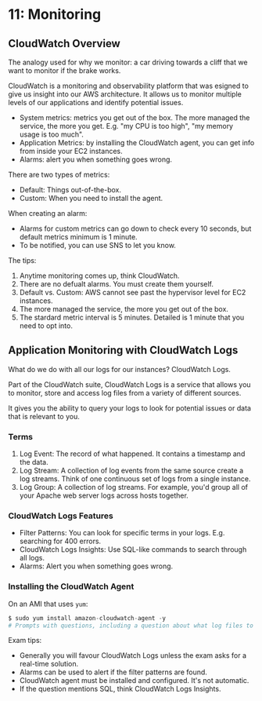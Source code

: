 # 11: Monitoring

## CloudWatch Overview

The analogy used for why we monitor: a car driving towards a cliff that we want to monitor if the brake works.

CloudWatch is a monitoring and observability platform that was esigned to give us insight into our AWS architecture. It allows us to monitor multiple levels of our applications and identify potential issues.

- System metrics: metrics you get out of the box. The more managed the service, the more you get. E.g. "my CPU is too high", "my memory usage is too much".
- Application Metrics: by installing the CloudWatch agent, you can get info from inside your EC2 instances.
- Alarms: alert you when something goes wrong.

There are two types of metrics:

- Default: Things out-of-the-box.
- Custom: When you need to install the agent.

When creating an alarm:

- Alarms for custom metrics can go down to check every 10 seconds, but default metrics minimum is 1 minute.
- To be notified, you can use SNS to let you know.

The tips:

1. Anytime monitoring comes up, think CloudWatch.
2. There are no defualt alarms. You must create them yourself.
3. Default vs. Custom: AWS cannot see past the hypervisor level for EC2 instances.
4. The more managed the service, the more you get out of the box.
5. The stardard metric interval is 5 minutes. Detailed is 1 minute that you need to opt into.

## Application Monitoring with CloudWatch Logs

What do we do with all our logs for our instances? CloudWatch Logs.

Part of the CloudWatch suite, CloudWatch Logs is a service that allows you to monitor, store and access log files from a variety of different sources.

It gives you the ability to query your logs to look for potential issues or data that is relevant to you.

### Terms

1. Log Event: The record of what happened. It contains a timestamp and the data.
2. Log Stream: A collection of log events from the same source create a log streams. Think of one continuous set of logs from a single instance.
3. Log Group: A collection of log streams. For example, you'd group all of your Apache web server logs across hosts together.

### CloudWatch Logs Features

- Filter Patterns: You can look for specific terms in your logs. E.g. searching for 400 errors.
- CloudWatch Logs Insights: Use SQL-like commands to search through all logs.
- Alarms: Alert you when something goes wrong.

### Installing the CloudWatch Agent

On an AMI that uses `yum`:

```s
$ sudo yum install amazon-cloudwatch-agent -y
# Prompts with questions, including a question about what log files to monitor.
```

Exam tips:

- Generally you will favour CloudWatch Logs unless the exam asks for a real-time solution.
- Alarms can be used to alert if the filter patterns are found.
- CloudWatch agent must be installed and configured. It's not automatic.
- If the question mentions SQL, think CloudWatch Logs Insights.
